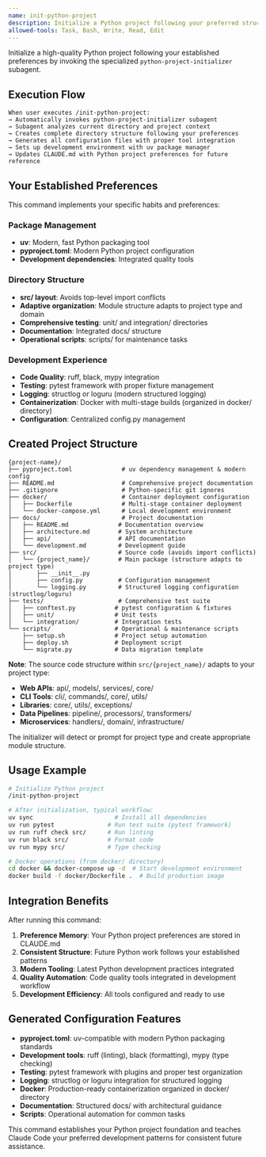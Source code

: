 ```yaml
---
name: init-python-project
description: Initialize a Python project following your preferred structure and best practices using uv package manager, clean directory structure, and development tools setup. Automatically invokes python-project-initializer subagent.
allowed-tools: Task, Bash, Write, Read, Edit
---
```


Initialize a high-quality Python project following your established preferences by invoking the specialized `python-project-initializer` subagent.

## Execution Flow

```
When user executes /init-python-project:
→ Automatically invokes python-project-initializer subagent
→ Subagent analyzes current directory and project context
→ Creates complete directory structure following your preferences
→ Generates all configuration files with proper tool integration
→ Sets up development environment with uv package manager
→ Updates CLAUDE.md with Python project preferences for future reference
```

## Your Established Preferences

This command implements your specific habits and preferences:

### Package Management
- **uv**: Modern, fast Python packaging tool
- **pyproject.toml**: Modern Python project configuration
- **Development dependencies**: Integrated quality tools

### Directory Structure
- **src/ layout**: Avoids top-level import conflicts
- **Adaptive organization**: Module structure adapts to project type and domain
- **Comprehensive testing**: unit/ and integration/ directories
- **Documentation**: Integrated docs/ structure
- **Operational scripts**: scripts/ for maintenance tasks

### Development Experience
- **Code Quality**: ruff, black, mypy integration
- **Testing**: pytest framework with proper fixture management
- **Logging**: structlog or loguru (modern structured logging)
- **Containerization**: Docker with multi-stage builds (organized in docker/ directory)
- **Configuration**: Centralized config.py management

## Created Project Structure

```
{project-name}/
├── pyproject.toml              # uv dependency management & modern config
├── README.md                   # Comprehensive project documentation
├── .gitignore                  # Python-specific git ignores
├── docker/                     # Container deployment configuration
│   ├── Dockerfile              # Multi-stage container deployment
│   └── docker-compose.yml      # Local development environment
├── docs/                       # Project documentation
│   ├── README.md              # Documentation overview
│   ├── architecture.md        # System architecture
│   ├── api/                   # API documentation
│   └── development.md         # Development guide
├── src/                       # Source code (avoids import conflicts)
│   └── {project_name}/        # Main package (structure adapts to project type)
│       ├── __init__.py
│       ├── config.py          # Configuration management
│       └── logging.py         # Structured logging configuration (structlog/loguru)
├── tests/                     # Comprehensive test suite
│   ├── conftest.py           # pytest configuration & fixtures
│   ├── unit/                 # Unit tests
│   └── integration/          # Integration tests
└── scripts/                  # Operational & maintenance scripts
    ├── setup.sh              # Project setup automation
    ├── deploy.sh             # Deployment script
    └── migrate.py            # Data migration template
```

**Note**: The source code structure within `src/{project_name}/` adapts to your project type:
- **Web APIs**: api/, models/, services/, core/
- **CLI Tools**: cli/, commands/, core/, utils/  
- **Libraries**: core/, utils/, exceptions/
- **Data Pipelines**: pipeline/, processors/, transformers/
- **Microservices**: handlers/, domain/, infrastructure/

The initializer will detect or prompt for project type and create appropriate module structure.

## Usage Example

```bash
# Initialize Python project
/init-python-project

# After initialization, typical workflow:
uv sync                       # Install all dependencies
uv run pytest               # Run test suite (pytest framework)
uv run ruff check src/      # Run linting
uv run black src/           # Format code
uv run mypy src/            # Type checking

# Docker operations (from docker/ directory)
cd docker && docker-compose up -d  # Start development environment
docker build -f docker/Dockerfile .  # Build production image
```

## Integration Benefits

After running this command:

1. **Preference Memory**: Your Python project preferences are stored in CLAUDE.md
2. **Consistent Structure**: Future Python work follows your established patterns
3. **Modern Tooling**: Latest Python development practices integrated
4. **Quality Automation**: Code quality tools integrated in development workflow
5. **Development Efficiency**: All tools configured and ready to use

## Generated Configuration Features

- **pyproject.toml**: uv-compatible with modern Python packaging standards
- **Development tools**: ruff (linting), black (formatting), mypy (type checking)
- **Testing**: pytest framework with plugins and proper test organization
- **Logging**: structlog or loguru integration for structured logging
- **Docker**: Production-ready containerization organized in docker/ directory
- **Documentation**: Structured docs/ with architectural guidance
- **Scripts**: Operational automation for common tasks

This command establishes your Python project foundation and teaches Claude Code your preferred development patterns for consistent future assistance.